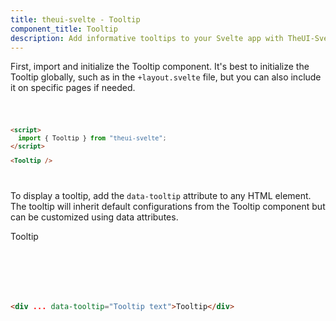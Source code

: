 ```yaml
---
title: theui-svelte - Tooltip
component_title: Tooltip
description: Add informative tooltips to your Svelte app with TheUI-Svelte's Tooltip component, providing users with contextual information.
---
```


<script lang="ts">
  import type { PageData } from "./$types";
  import DocContainer from "$lib/ui/doc/Container.svelte";
  import Head from "$lib/ui/doc/Head.svelte";
  import Block from "$lib/ui/doc/Block.svelte";
  import Code from "$lib/ui/doc/Code.svelte";
  import DataTable from "$lib/ui/doc/DataTable.svelte";
  import Example from "$lib/ui/doc/Example.svelte";
  import { Tooltip } from "theui-svelte";
  import { processID } from "$lib";

  export let data: PageData;
</script>

<DocContainer>
  <Head title="Tooltip" text="The Tooltip component provides a way to display informative text when users hover over or click on an element. It supports various positions, animations, and can be globally initialized or used on specific pages." edit_url={data.edit_url}/>
  <Block title="Setup">
  <p class="not-prose">First, import and initialize the Tooltip component. It's best to initialize the Tooltip globally, such as in the <code>+layout.svelte</code> file, but you can also include it on specific pages if needed.</p>
<Code title="Import">

```html
<script>
  import { Tooltip } from "theui-svelte";
</script>

<Tooltip />
```
</Code>
  </Block>

  <Block title="Usage">
    <p class="not-prose">To display a tooltip, add the <code>data-tooltip</code> attribute to any HTML element. The tooltip will inherit default configurations from the Tooltip component but can be customized using data attributes.</p>
    <Example title="Example with Button">
      <svelte:fragment slot="example">
        <div style="width: 100px; height: 100px;" class="bg-slate-300 text-center pt-8 mx-auto" data-tooltip="Tooltip text" data-tooltip-position="top">Tooltip</div>
      </svelte:fragment>
<div slot="code">

```html
<div ... data-tooltip="Tooltip text">Tooltip</div>
```
</div>
    </Example>
  </Block>

  <Block title="Tooltip Position">
    <p class="not-prose"> </p>
    <Example title="From Tooltip component">
      <svelte:fragment slot="example">
      </svelte:fragment>
<div slot="code">

```html

```
</div>
    </Example>
    <Example title="Using data attribute">
      <svelte:fragment slot="example">
      </svelte:fragment>
<div slot="code">

```html

```
</div>
    </Example>
  </Block>

  <Block title="Tooltip Animation">
    <p class="not-prose"> </p>
    <Example title="From Tooltip component">
      <svelte:fragment slot="example">
      </svelte:fragment>
<div slot="code">

```html

```
</div>
    </Example>
    <Example title="Using data attribute">
      <svelte:fragment slot="example">
      </svelte:fragment>
<div slot="code">

```html

```
</div>
    </Example>
  </Block>

  <Block title="Tooltip Event">
    <p class="not-prose"> </p>
    <Example title="From Tooltip component">
      <svelte:fragment slot="example">
      </svelte:fragment>
<div slot="code">

```html

```
</div>
    </Example>
    <Example title="Using data attribute">
      <svelte:fragment slot="example">
      </svelte:fragment>
<div slot="code">

```html

```
</div>
    </Example>
  </Block>

  <Block title="Tooltip Background">
    <p class="not-prose"> </p>
    <Example title="From Tooltip component">
      <svelte:fragment slot="example">
      </svelte:fragment>
<div slot="code">

```html

```
</div>
    </Example>
    <Example title="Using data attribute">
      <svelte:fragment slot="example">
      </svelte:fragment>
<div slot="code">

```html

```
</div>
    </Example>
  </Block>

  <Block title="Props">
    <DataTable data={data.component.props} hideText={true} mb=8 />
  </Block>


</DocContainer>
